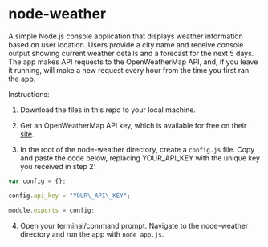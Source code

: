 # node-weather
A simple Node.js console application that displays weather information based on user location. Users provide a city name and receive console output showing current weather details and a forecast for the next 5 days. The app makes API requests to the OpenWeatherMap API, and, if you leave it running, will make a new request every hour from the time you first ran the app.

Instructions:

1) Download the files in this repo to your local machine.

2) Get an OpenWeatherMap API key, which is available for free on their [site](http://openweathermap.org/appid).

3) In the root of the node-weather directory, create a `config.js` file. Copy and paste the code below, replacing YOUR\_API\_KEY with the unique key you received in step 2:

```javascript
var config = {};

config.api_key = "YOUR\_API\_KEY";

module.exports = config;
```

4) Open your terminal/command prompt. Navigate to the node-weather directory and run the app with `node app.js`.